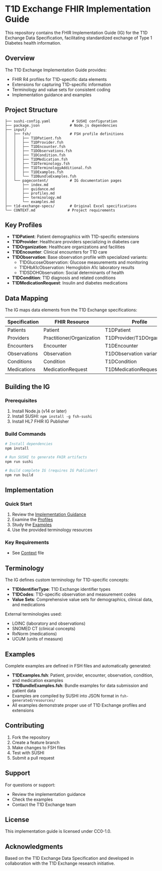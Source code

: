 # T1D Exchange FHIR Implementation Guide

This repository contains the FHIR Implementation Guide (IG) for the T1D Exchange Data Specification, facilitating standardized exchange of Type 1 Diabetes health information.

## Overview

The T1D Exchange Implementation Guide provides:
- FHIR R4 profiles for T1D-specific data elements
- Extensions for capturing T1D-specific information
- Terminology and value sets for consistent coding
- Implementation guidance and examples

## Project Structure

```
├── sushi-config.yaml          # SUSHI configuration
├── package.json              # Node.js dependencies
├── input/
│   ├── fsh/                  # FSH profile definitions
│   │   ├── T1DPatient.fsh
│   │   ├── T1DProvider.fsh
│   │   ├── T1DEncounter.fsh
│   │   ├── T1DObservations.fsh
│   │   ├── T1DCondition.fsh
│   │   ├── T1DMedication.fsh
│   │   ├── T1DTerminology.fsh
│   │   ├── T1DTerminologyAdditional.fsh
│   │   ├── T1DExamples.fsh
│   │   └── T1DBundleExamples.fsh
│   └── pagecontent/          # IG documentation pages
│       ├── index.md
│       ├── guidance.md
│       ├── profiles.md
│       ├── terminology.md
│       └── examples.md
├── t1d-exchange-specs/       # Original Excel specifications
└── CONTEXT.md               # Project requirements
```

## Key Profiles

- **T1DPatient**: Patient demographics with T1D-specific extensions
- **T1DProvider**: Healthcare providers specializing in diabetes care
- **T1DOrganization**: Healthcare organizations and facilities
- **T1DEncounter**: Clinical encounters for T1D care
- **T1DObservation**: Base observation profile with specialized variants:
  - T1DGlucoseObservation: Glucose measurements and monitoring
  - T1DHbA1cObservation: Hemoglobin A1c laboratory results
  - T1DSDOHObservation: Social determinants of health
- **T1DCondition**: T1D diagnosis and related conditions
- **T1DMedicationRequest**: Insulin and diabetes medications

## Data Mapping

The IG maps data elements from the T1D Exchange specifications:

| Specification | FHIR Resource | Profile |
|---------------|---------------|---------|
| Patients | Patient | T1DPatient |
| Providers | Practitioner/Organization | T1DProvider/T1DOrganization |
| Encounters | Encounter | T1DEncounter |
| Observations | Observation | T1DObservation variants |
| Conditions | Condition | T1DCondition |
| Medications | MedicationRequest | T1DMedicationRequest |

## Building the IG

### Prerequisites

1. Install Node.js (v14 or later)
2. Install SUSHI: `npm install -g fsh-sushi`
3. Install HL7 FHIR IG Publisher

### Build Commands

```bash
# Install dependencies
npm install

# Run SUSHI to generate FHIR artifacts
npm run sushi

# Build complete IG (requires IG Publisher)
npm run build
```

## Implementation

### Quick Start

1. Review the [Implementation Guidance](input/pagecontent/guidance.md)
2. Examine the [Profiles](input/pagecontent/profiles.md)
3. Study the [Examples](input/pagecontent/examples.md)
4. Use the provided terminology resources

### Key Requirements
- See [Context](CONTEXT.md) file

## Terminology
The IG defines custom terminology for T1D-specific concepts:

- **T1DIdentifierType**: T1D Exchange identifier types
- **T1DCodes**: T1D-specific observation and measurement codes
- **Value Sets**: Comprehensive value sets for demographics, clinical data, and medications

External terminologies used:
- LOINC (laboratory and observations)
- SNOMED CT (clinical concepts)
- RxNorm (medications)
- UCUM (units of measure)

## Examples

Complete examples are defined in FSH files and automatically generated:
- **T1DExamples.fsh**: Patient, provider, encounter, observation, condition, and medication examples
- **T1DBundleExamples.fsh**: Bundle examples for data submission and patient data
- Examples are compiled by SUSHI into JSON format in `fsh-generated/resources/`
- All examples demonstrate proper use of T1D Exchange profiles and extensions

## Contributing

1. Fork the repository
2. Create a feature branch
3. Make changes to FSH files
4. Test with SUSHI
5. Submit a pull request

## Support

For questions or support:
- Review the implementation guidance
- Check the examples
- Contact the T1D Exchange team

## License

This implementation guide is licensed under CC0-1.0.

## Acknowledgments

Based on the T1D Exchange Data Specification and developed in collaboration with the T1D Exchange research initiative.